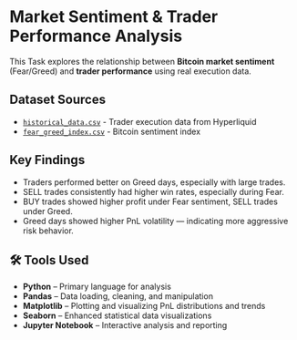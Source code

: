 # Market Sentiment & Trader Performance Analysis

This Task explores the relationship between **Bitcoin market sentiment** (Fear/Greed) and **trader performance** using real execution data.

## Dataset Sources
- [`historical_data.csv`](./data/historical_data.csv) - Trader execution data from Hyperliquid
- [`fear_greed_index.csv`](./data/fear_greed_index.csv) - Bitcoin sentiment index

## Key Findings
- Traders performed better on Greed days, especially with large trades.
- SELL trades consistently had higher win rates, especially during Fear.
- BUY trades showed higher profit under Fear sentiment, SELL trades under Greed.
- Greed days showed higher PnL volatility — indicating more aggressive risk behavior.

## 🛠️ Tools Used

- **Python** – Primary language for analysis
- **Pandas** – Data loading, cleaning, and manipulation
- **Matplotlib** – Plotting and visualizing PnL distributions and trends
- **Seaborn** – Enhanced statistical data visualizations
- **Jupyter Notebook** – Interactive analysis and reporting



